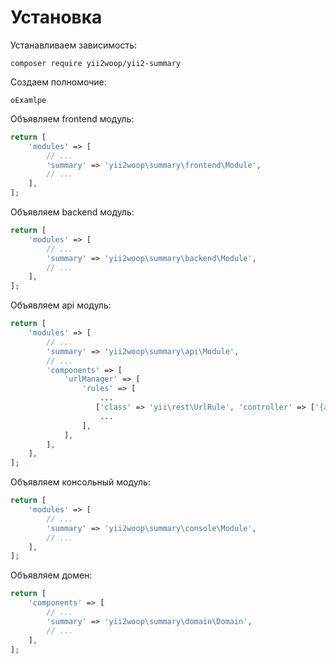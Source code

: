 Установка
===

Устанавливаем зависимость:

```
composer require yii2woop/yii2-summary
```

Создаем полномочие:

```
oExamlpe
```

Объявляем frontend модуль:

```php
return [
	'modules' => [
		// ...
		'summary' => 'yii2woop\summary\frontend\Module',
		// ...
	],
];
```

Объявляем backend модуль:

```php
return [
	'modules' => [
		// ...
		'summary' => 'yii2woop\summary\backend\Module',
		// ...
	],
];
```

Объявляем api модуль:

```php
return [
	'modules' => [
		// ...
		'summary' => 'yii2woop\summary\api\Module',
		// ...
		'components' => [
            'urlManager' => [
                'rules' => [
                    ...
                   ['class' => 'yii\rest\UrlRule', 'controller' => ['{apiVersion}/summary' => 'summary/default']],
                    ...
                ],
            ],
        ],
	],
];
```

Объявляем консольный модуль:

```php
return [
	'modules' => [
		// ...
		'summary' => 'yii2woop\summary\console\Module',
		// ...
	],
];
```

Объявляем домен:

```php
return [
	'components' => [
		// ...
		'summary' => 'yii2woop\summary\domain\Domain',
		// ...
	],
];
```
